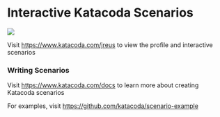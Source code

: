 # Interactive Katacoda Scenarios

[![](http://shields.katacoda.com/katacoda/jreus/count.svg)](https://www.katacoda.com/jreus "Get your profile on Katacoda.com")

Visit https://www.katacoda.com/jreus to view the profile and interactive scenarios

### Writing Scenarios
Visit https://www.katacoda.com/docs to learn more about creating Katacoda scenarios

For examples, visit https://github.com/katacoda/scenario-example
